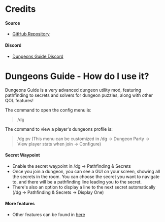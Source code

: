 # Credits

#### Source
- [GitHub Repository](https://github.com/Dungeons-Guide/Skyblock-Dungeons-Guide)

#### Discord
- [Dungeons Guide Discord](https://dungeons.guide/discord)

# Dungeons Guide - How do I use it?

Dungeons Guide is a very advanced dungeon utility mod, featuring pathfinding to secrets and solvers for dungeon puzzles, along with other QOL features!

The command to open the config menu is:
> /dg 

The command to view a player's dungeons profile is:
> /dg pv <player>
> (This menu can be customized in /dg -> Dungeon Party -> View player stats when join -> Configure)

#### Secret Waypoint
- Enable the secret waypoint in /dg -> Pathfinding & Secrets 
- Once you join a dungeon, you can see a GUI on your screen, showing all the secrets in the room. You can choose the secret you want to navigate to, and there will be a pathfinding line leading you to the secret. 
- There's also an option to display a line to the next secret automatically (/dg -> Pathfinding & Secrets -> Display One)

#### More features
- Other features can be found in [here](https://github.com/Dungeons-Guide/Skyblock-Dungeons-Guide#features)


 
